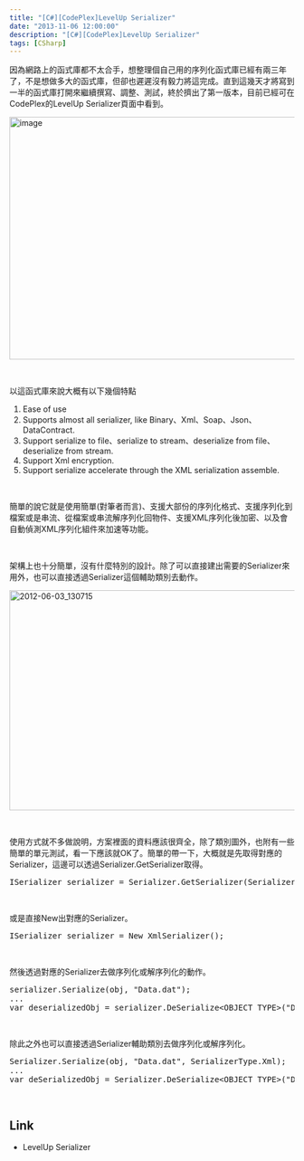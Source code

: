 ```yaml
---
title: "[C#][CodePlex]LevelUp Serializer"
date: "2013-11-06 12:00:00"
description: "[C#][CodePlex]LevelUp Serializer"
tags: [CSharp]
---
```


<p>
	因為網路上的函式庫都不太合手，想整理個自己用的序列化函式庫已經有兩三年了，不是想做多大的函式庫，但卻也遲遲沒有毅力將這完成。直到這幾天才將寫到一半的函式庫打開來繼續撰寫、調整、測試，終於擠出了第一版本，目前已經可在CodePlex的LevelUp Serializer頁面中看到。</p>
<p>
	<img alt="image" border="0" height="429" src="\images\postsad443fe-d83e-40ac-9f64-b001e1519e59\image_thumb.png" style="border-right-width: 0px; border-top-width: 0px; border-bottom-width: 0px; border-left-width: 0px" width="644" /></p>
<p>
	 </p>
<p>
	以這函式庫來說大概有以下幾個特點</p>
<ol>
	<li>
		Ease of use</li>
	<li>
		Supports almost all serializer, like Binary、Xml、Soap、Json、DataContract.</li>
	<li>
		Support serialize to file、serialize to stream、deserialize from file、deserialize from stream.</li>
	<li>
		Support Xml encryption.</li>
	<li>
		Support serialize accelerate through the XML serialization assemble.</li>
</ol>
<p>
	 </p>
<p>
	簡單的說它就是使用簡單(對筆者而言)、支援大部份的序列化格式、支援序列化到檔案或是串流、從檔案或串流解序列化回物件、支援XML序列化後加密、以及會自動偵測XML序列化組件來加速等功能。</p>
<p>
	 </p>
<p>
	架構上也十分簡單，沒有什麼特別的設計。除了可以直接建出需要的Serializer來用外，也可以直接透過Serializer這個輔助類別去動作。</p>
<p>
	<img alt="2012-06-03_130715" border="0" height="389" src="\images\postsad443fe-d83e-40ac-9f64-b001e1519e59\2012-06-03_130715_thumb.png" style="border-right-width: 0px; border-top-width: 0px; border-bottom-width: 0px; border-left-width: 0px" width="644" /></p>
<p>
	 </p>
<p>
	使用方式就不多做說明，方案裡面的資料應該很齊全，除了類別圖外，也附有一些簡單的單元測試，看一下應該就OK了。簡單的帶一下，大概就是先取得對應的Serializer，這邊可以透過Serializer.GetSerializer取得。</p>
<div class="wlWriterSmartContent" id="scid:812469c5-0cb0-4c63-8c15-c81123a09de7:e447a8d1-889d-4246-838e-fdeb8452c10f" style="padding-bottom: 0px; margin: 0px; padding-left: 0px; padding-right: 0px; display: inline; float: none; padding-top: 0px">
	<pre class="c" name="code">
ISerializer serializer = Serializer.GetSerializer(SerializerType.Xml);</pre>
</div>
<p>
	 </p>
<p>
	或是直接New出對應的Serializer。</p>
<div class="wlWriterSmartContent" id="scid:812469c5-0cb0-4c63-8c15-c81123a09de7:1ba0be96-34af-4ae2-a4a3-c38df73ca2ff" style="padding-bottom: 0px; margin: 0px; padding-left: 0px; padding-right: 0px; display: inline; float: none; padding-top: 0px">
	<pre class="c#" name="code">
ISerializer serializer = New XmlSerializer();</pre>
</div>
<p>
	 </p>
<p>
	然後透過對應的Serializer去做序列化或解序列化的動作。</p>
<div class="wlWriterSmartContent" id="scid:812469c5-0cb0-4c63-8c15-c81123a09de7:bf39a19d-b939-4b26-bd0e-74dcfdc5a228" style="padding-bottom: 0px; margin: 0px; padding-left: 0px; padding-right: 0px; display: inline; float: none; padding-top: 0px">
	<pre class="c#" name="code">
serializer.Serialize(obj, "Data.dat");
...
var deserializedObj = serializer.DeSerialize&lt;OBJECT_TYPE&gt;("Data.dat");</pre>
</div>
<p>
	 </p>
<p>
	除此之外也可以直接透過Serializer輔助類別去做序列化或解序列化。</p>
<div class="wlWriterSmartContent" id="scid:812469c5-0cb0-4c63-8c15-c81123a09de7:bdfca29c-7ecf-4465-abea-ae4fd189eabc" style="padding-bottom: 0px; margin: 0px; padding-left: 0px; padding-right: 0px; display: inline; float: none; padding-top: 0px">
	<pre class="c#" name="code">
Serializer.Serialize(obj, "Data.dat", SerializerType.Xml);
...
var deSerializedObj = Serializer.DeSerialize&lt;OBJECT_TYPE&gt;("Data.dat", SerializerType.Xml);</pre>
</div>
<p>
	 </p>
<h2>
	Link</h2>
<ul>
	<li>
		LevelUp Serializer</li>
</ul>
